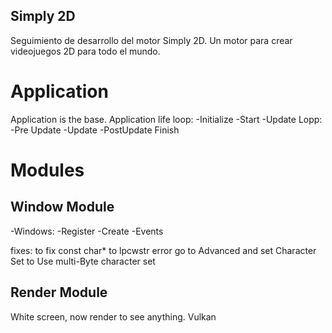 ## Simply 2D

Seguimiento de desarrollo del motor Simply 2D. Un motor para crear videojuegos 2D para todo el mundo.

# Application

Application is the base. 
Application life loop:
-Initialize
-Start
-Update Lopp:
  -Pre Update
  -Update
  -PostUpdate
Finish

# Modules


## Window Module

-Windows:
-Register
-Create
-Events

fixes:
to fix const char* to lpcwstr error go to Advanced and set Character Set to Use multi-Byte character set 

## Render Module

White screen, now render to see anything. Vulkan
